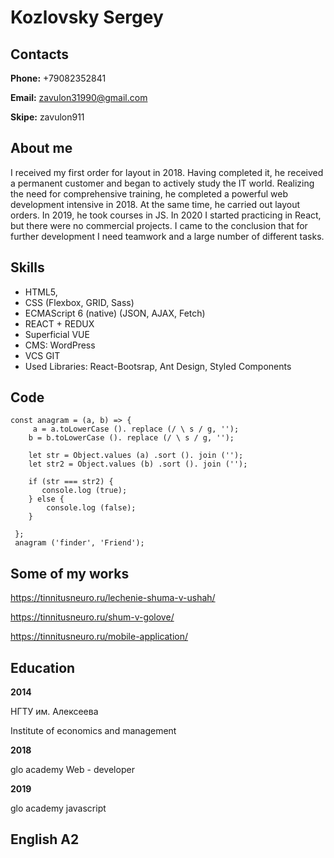 # Kozlovsky Sergey
## Contacts
**Phone:** +79082352841

**Email:** zavulon31990@gmail.com


**Skipe:** zavulon911

## About me
I received my first order for layout in 2018. Having completed it, he received a permanent customer and began to actively study the IT world.
Realizing the need for comprehensive training, he completed a powerful web development intensive in 2018.
At the same time, he carried out layout orders. In 2019, he took courses in JS. In 2020 I started practicing in React, but
there were no commercial projects. I came to the conclusion that for further development I need teamwork and a large number of different tasks.

## Skills
- HTML5,
- CSS (Flexbox, GRID, Sass)
- ECMAScript 6 (native) (JSON, AJAX, Fetch)
- REACT + REDUX
- Superficial VUE
- CMS: WordPress
- VCS GIT
- Used Libraries:
React-Bootsrap, Ant Design, Styled Components
## Code
```
const anagram = (a, b) => {
     a = a.toLowerCase (). replace (/ \ s / g, '');
    b = b.toLowerCase (). replace (/ \ s / g, '');

    let str = Object.values ​​(a) .sort (). join ('');
    let str2 = Object.values ​​(b) .sort (). join ('');

    if (str === str2) {
       console.log (true);
    } else {
        console.log (false);
    }

 };
 anagram ('finder', 'Friend');
 ```

 ## Some of my works
https://tinnitusneuro.ru/lechenie-shuma-v-ushah/

https://tinnitusneuro.ru/shum-v-golove/

https://tinnitusneuro.ru/mobile-application/

## Education
**2014**

НГТУ им. Алексеева

Institute of economics and management

**2018**

glo academy Web - developer

**2019**

glo academy javascript

## English A2



